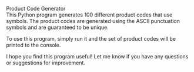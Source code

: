 Product Code Generator <br>
This Python program generates 100 different product codes that use symbols. The product codes are generated using the ASCII punctuation symbols and are guaranteed to be unique.

To use this program, simply run it and the set of product codes will be printed to the console.

I hope you find this program useful! Let me know if you have any questions or suggestions for improvement.
